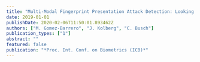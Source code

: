 ```yaml
---
title: "Multi-Modal Fingerprint Presentation Attack Detection: Looking at the Surface and the Inside"
date: 2019-01-01
publishDate: 2020-02-06T11:50:01.893462Z
authors: ["M. Gomez-Barrero", "J. Kolberg", "C. Busch"]
publication_types: ["1"]
abstract: ""
featured: false
publication: "*Proc. Int. Conf. on Biometrics (ICB)*"
---
```


